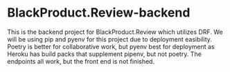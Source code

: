 # BlackProduct.Review-backend

This is the backend project for BlackProduct.Review which utilizes DRF.  We will be using pip and
pyenv for this project due to deployment easibility.  Poetry is better for collaborative work, but pyenv 
best for deployment as Heroku has build packs that supplement pipenv, but not poetry. The endpoints all work,
but the front end is not finished.

